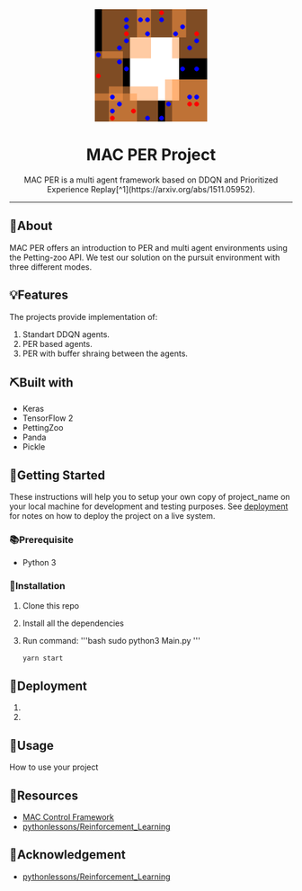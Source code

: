 
	
	

<div align="center">
<img width=200px height=200px src="images/sisl_pursuit.gif" alt="Project logo">
</div>
<h1 align="center">MAC PER Project</h1>



<div align="center">
MAC PER is a multi agent framework based on DDQN and Prioritized Experience Replay[^1](https://arxiv.org/abs/1511.05952). 

</div>

<hr />
</p>




	
	
	
	
	
## 🧐About

MAC PER offers an introduction to PER and multi agent environments using the Petting-zoo API. We test our solution on the pursuit environment with three different modes. 

## 💡Features

The projects provide implementation of:
1. Standart DDQN agents.
2. PER based agents.
3. PER with buffer shraing between the agents.

## ⛏️Built with

-   Keras
-   TensorFlow 2
-   PettingZoo
-   Panda
-   Pickle

## 🏁Getting Started

These instructions will help you to setup your own copy of project_name on your local machine for development and testing purposes. See [deployment](#Deployment) for notes on how to deploy the project on a live system.

### 📚Prerequisite

-   Python 3


### 🧰Installation

1. Clone this repo

2. Install all the dependencies

3. Run command:
     '''bash
     sudo python3 Main.py
     '''
    ```bash
    yarn start
    ```

## 🚀Deployment

1. []()
1. []()


## 🎈Usage

How to use your project



## 🧬Resources

<!-- Add links to all the resources you followed or referred to -->

-   [MAC Control Framework](https://github.com/sarah-keren/MAC)
-   [pythonlessons/Reinforcement_Learning](https://github.com/pythonlessons/Reinforcement_Learning/tree/master/05_CartPole-reinforcement-learning_PER_D3QN)

## 🎉Acknowledgement

-   [pythonlessons/Reinforcement_Learning](https://github.com/pythonlessons/Reinforcement_Learning/tree/master/05_CartPole-reinforcement-learning_PER_D3QN)
